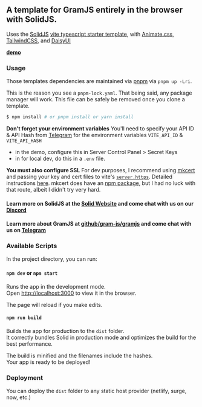 ## A template for GramJS entirely in the browser with SolidJS.

Uses the [SolidJS](https://github.com/solidjs/solid) [vite typescript starter template](https://github.com/solidjs/templates/tree/master/ts), with [Animate.css](https://github.com/animate-css/animate.css), [TailwindCSS](https://github.com/tailwindlabs/tailwindcss), and [DaisyUI](https://github.com/saadeghi/daisyui)

[**demo**](https://codesandbox.io/s/solidjs-ts-tailwindcss-animatecss-telegram-fuycpn)

### Usage

Those templates dependencies are maintained via [pnpm](https://pnpm.io) via `pnpm up -Lri`.

This is the reason you see a `pnpm-lock.yaml`. That being said, any package manager will work. This file can be safely be removed once you clone a template.

```bash
$ npm install # or pnpm install or yarn install
```
**Don't forget your environment variables**
You'll need to specify your API ID & API Hash from [Telegram](https://my.telegram.org) for the environment variables `VITE_API_ID` & `VITE_API_HASH`
- in the demo, configure this in Server Control Panel > Secret Keys
- in for local dev, do this in a `.env` file.
 
**You must also configure SSL**
For dev purposes, I recommend using [mkcert](https://github.com/FiloSottile/mkcert#example) and passing your key and cert files to vite's [`server.https`](https://vitejs.dev/config/#server-https). Detailed instructions [here](https://stackoverflow.com/a/69743888). mkcert does have an [npm package](https://www.npmjs.com/package/mkcert), but I had no luck with that route, albeit I didn't try very hard.


#### Learn more on SolidJS at the [Solid Website](https://solidjs.com) and come chat with us on our [Discord](https://discord.com/invite/solidjs)
#### Learn more about GramJS at [github/gram-js/gramjs](https://github.com/gram-js/gramjs) and come chat with us on [Telegram](https://t.me/gramjschat)

### Available Scripts

In the project directory, you can run:

#### `npm dev` or `npm start`

Runs the app in the development mode.<br>
Open [http://localhost:3000](http://localhost:3000) to view it in the browser.

The page will reload if you make edits.<br>

#### `npm run build`

Builds the app for production to the `dist` folder.<br>
It correctly bundles Solid in production mode and optimizes the build for the best performance.

The build is minified and the filenames include the hashes.<br>
Your app is ready to be deployed!

### Deployment

You can deploy the `dist` folder to any static host provider (netlify, surge, now, etc.)
